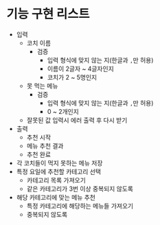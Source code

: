 # 기능 구현 리스트

- 입력
    - 코치 이름
        - 검증
            - 입력 형식에 맞지 않는 지(한글과 `,`만 허용)
            - 이름이 2글자 ~ 4글자인지
            - 코치가 2 ~ 5명인지
    - 못 먹는 메뉴
        - 검증
            - 입력 형식에 맞지 않는 지(한글과 `,`만 허용)
            - 0 ~ 2개인지
    - 잘못된 값 입력시 에러 출력 후 다시 받기
- 출력
    - 추천 시작
    - 메뉴 추천 결과
    - 추천 완료
- 각 코치들이 먹지 못하는 메뉴 저장
- 특정 요일에 추천할 카테고리 선택
    - 카테고리 목록 가져오기
    - 같은 카테고리가 3번 이상 중복되지 않도록
- 해당 카테고리에 맞는 메뉴 추천
    - 특정 카테고리에 해당하는 메뉴들 가져오기
    - 중복되지 않도록